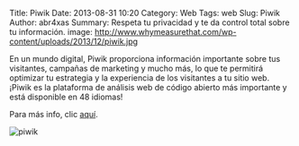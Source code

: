 Title: Piwik
Date: 2013-08-31 10:20
Category: Web
Tags: web
Slug: Piwik
Author: abr4xas
Summary: Respeta tu privacidad y te da control total sobre tu información.
image: http://www.whymeasurethat.com/wp-content/uploads/2013/12/piwik.jpg


En un mundo digital, Piwik proporciona información importante sobre tus visitantes, campañas de marketing y mucho más, lo que te permitirá optimizar tu estrategia y la experiencia de los visitantes a tu sitio web. ¡Piwik es la plataforma de análisis web de código abierto más importante y está disponible en 48 idiomas!

Para más info, clic [aquí](http://es.piwik.org/).

![piwik][id]

[id]: http://piwik.org/wp-content/themes/piwik/img/logo_subpage.png "Piwik, Liberando el análisis web"